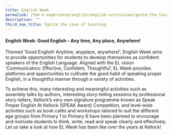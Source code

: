 ```yaml
---
title: English Week
permalink: /the-k-experience/english/english-curriculum/ignite-the-love-of-learning/english-week/
description: ""
third_nav_title: Ignite the Love of Learning
---
```

<h4><strong>English Week: Good English &ndash; Any time, Any place, Anywhere!</strong></h4>
<p>Themed &lsquo;Good English! Anytime, anyplace, anywhere!&rsquo;, English Week aims to provide opportunities for students to develop themselves as confident speakers of the English Language. Aligned with the EL vision &lsquo;Communicators: Effective, Confident, Thoughtful&rsquo;, EL Week provides platforms and opportunities to cultivate the good habit of speaking proper English, in a thoughtful manner through a variety of activities.&nbsp;</p>
<p>To achieve this, many interesting and meaningful activities such as assembly talks by authors, interesting story-telling sessions by professional story-tellers, Kellock&rsquo;s very own signature programme known as Speak Proper English At Kellock (SPEAK Award) Competition, and level-wide activities such as book caf&eacute;s and workshops tailored to suit the different age groups from Primary 1 to Primary 6 have been planned to encourage and motivate students to think, write, read and speak clearly and effectively. Let us take a look at how EL Week has been like over the years at Kellock!</p>